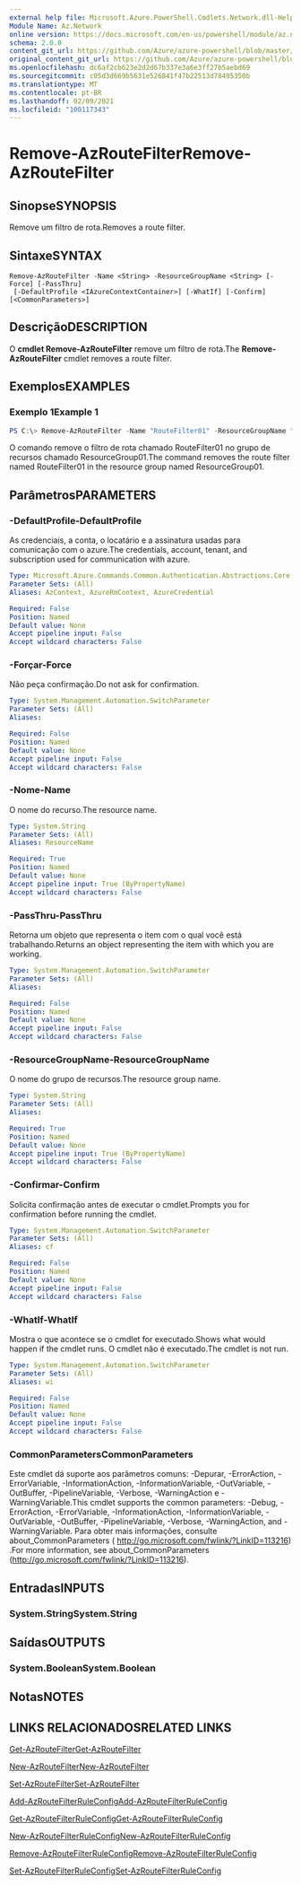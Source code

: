```yaml
---
external help file: Microsoft.Azure.PowerShell.Cmdlets.Network.dll-Help.xml
Module Name: Az.Network
online version: https://docs.microsoft.com/en-us/powershell/module/az.network/remove-azroutefilter
schema: 2.0.0
content_git_url: https://github.com/Azure/azure-powershell/blob/master/src/Network/Network/help/Remove-AzRouteFilter.md
original_content_git_url: https://github.com/Azure/azure-powershell/blob/master/src/Network/Network/help/Remove-AzRouteFilter.md
ms.openlocfilehash: dc6af2cb623e2d2d67b337e3a6e3ff27b5aebd69
ms.sourcegitcommit: c05d3d669b5631e526841f47b22513d78495350b
ms.translationtype: MT
ms.contentlocale: pt-BR
ms.lasthandoff: 02/09/2021
ms.locfileid: "100117343"
---
```

# <span data-ttu-id="3d2b4-101">Remove-AzRouteFilter</span><span class="sxs-lookup"><span data-stu-id="3d2b4-101">Remove-AzRouteFilter</span></span>

## <span data-ttu-id="3d2b4-102">Sinopse</span><span class="sxs-lookup"><span data-stu-id="3d2b4-102">SYNOPSIS</span></span>
<span data-ttu-id="3d2b4-103">Remove um filtro de rota.</span><span class="sxs-lookup"><span data-stu-id="3d2b4-103">Removes a route filter.</span></span>

## <span data-ttu-id="3d2b4-104">Sintaxe</span><span class="sxs-lookup"><span data-stu-id="3d2b4-104">SYNTAX</span></span>

```
Remove-AzRouteFilter -Name <String> -ResourceGroupName <String> [-Force] [-PassThru]
 [-DefaultProfile <IAzureContextContainer>] [-WhatIf] [-Confirm] [<CommonParameters>]
```

## <span data-ttu-id="3d2b4-105">Descrição</span><span class="sxs-lookup"><span data-stu-id="3d2b4-105">DESCRIPTION</span></span>
<span data-ttu-id="3d2b4-106">O **cmdlet Remove-AzRouteFilter** remove um filtro de rota.</span><span class="sxs-lookup"><span data-stu-id="3d2b4-106">The **Remove-AzRouteFilter** cmdlet removes a route filter.</span></span>

## <span data-ttu-id="3d2b4-107">Exemplos</span><span class="sxs-lookup"><span data-stu-id="3d2b4-107">EXAMPLES</span></span>

### <span data-ttu-id="3d2b4-108">Exemplo 1</span><span class="sxs-lookup"><span data-stu-id="3d2b4-108">Example 1</span></span>
```powershell
PS C:\> Remove-AzRouteFilter -Name "RouteFilter01" -ResourceGroupName "ResourceGroup01"
```

<span data-ttu-id="3d2b4-109">O comando remove o filtro de rota chamado RouteFilter01 no grupo de recursos chamado ResourceGroup01.</span><span class="sxs-lookup"><span data-stu-id="3d2b4-109">The command removes the route filter named RouteFilter01 in the resource group named ResourceGroup01.</span></span>

## <span data-ttu-id="3d2b4-110">Parâmetros</span><span class="sxs-lookup"><span data-stu-id="3d2b4-110">PARAMETERS</span></span>

### <span data-ttu-id="3d2b4-111">-DefaultProfile</span><span class="sxs-lookup"><span data-stu-id="3d2b4-111">-DefaultProfile</span></span>
<span data-ttu-id="3d2b4-112">As credenciais, a conta, o locatário e a assinatura usadas para comunicação com o azure.</span><span class="sxs-lookup"><span data-stu-id="3d2b4-112">The credentials, account, tenant, and subscription used for communication with azure.</span></span>

```yaml
Type: Microsoft.Azure.Commands.Common.Authentication.Abstractions.Core.IAzureContextContainer
Parameter Sets: (All)
Aliases: AzContext, AzureRmContext, AzureCredential

Required: False
Position: Named
Default value: None
Accept pipeline input: False
Accept wildcard characters: False
```

### <span data-ttu-id="3d2b4-113">-Forçar</span><span class="sxs-lookup"><span data-stu-id="3d2b4-113">-Force</span></span>
<span data-ttu-id="3d2b4-114">Não peça confirmação.</span><span class="sxs-lookup"><span data-stu-id="3d2b4-114">Do not ask for confirmation.</span></span>

```yaml
Type: System.Management.Automation.SwitchParameter
Parameter Sets: (All)
Aliases:

Required: False
Position: Named
Default value: None
Accept pipeline input: False
Accept wildcard characters: False
```

### <span data-ttu-id="3d2b4-115">-Nome</span><span class="sxs-lookup"><span data-stu-id="3d2b4-115">-Name</span></span>
<span data-ttu-id="3d2b4-116">O nome do recurso.</span><span class="sxs-lookup"><span data-stu-id="3d2b4-116">The resource name.</span></span>

```yaml
Type: System.String
Parameter Sets: (All)
Aliases: ResourceName

Required: True
Position: Named
Default value: None
Accept pipeline input: True (ByPropertyName)
Accept wildcard characters: False
```

### <span data-ttu-id="3d2b4-117">-PassThru</span><span class="sxs-lookup"><span data-stu-id="3d2b4-117">-PassThru</span></span>
<span data-ttu-id="3d2b4-118">Retorna um objeto que representa o item com o qual você está trabalhando.</span><span class="sxs-lookup"><span data-stu-id="3d2b4-118">Returns an object representing the item with which you are working.</span></span>

```yaml
Type: System.Management.Automation.SwitchParameter
Parameter Sets: (All)
Aliases:

Required: False
Position: Named
Default value: None
Accept pipeline input: False
Accept wildcard characters: False
```

### <span data-ttu-id="3d2b4-119">-ResourceGroupName</span><span class="sxs-lookup"><span data-stu-id="3d2b4-119">-ResourceGroupName</span></span>
<span data-ttu-id="3d2b4-120">O nome do grupo de recursos.</span><span class="sxs-lookup"><span data-stu-id="3d2b4-120">The resource group name.</span></span>

```yaml
Type: System.String
Parameter Sets: (All)
Aliases:

Required: True
Position: Named
Default value: None
Accept pipeline input: True (ByPropertyName)
Accept wildcard characters: False
```

### <span data-ttu-id="3d2b4-121">-Confirmar</span><span class="sxs-lookup"><span data-stu-id="3d2b4-121">-Confirm</span></span>
<span data-ttu-id="3d2b4-122">Solicita confirmação antes de executar o cmdlet.</span><span class="sxs-lookup"><span data-stu-id="3d2b4-122">Prompts you for confirmation before running the cmdlet.</span></span>

```yaml
Type: System.Management.Automation.SwitchParameter
Parameter Sets: (All)
Aliases: cf

Required: False
Position: Named
Default value: None
Accept pipeline input: False
Accept wildcard characters: False
```

### <span data-ttu-id="3d2b4-123">-WhatIf</span><span class="sxs-lookup"><span data-stu-id="3d2b4-123">-WhatIf</span></span>
<span data-ttu-id="3d2b4-124">Mostra o que acontece se o cmdlet for executado.</span><span class="sxs-lookup"><span data-stu-id="3d2b4-124">Shows what would happen if the cmdlet runs.</span></span>
<span data-ttu-id="3d2b4-125">O cmdlet não é executado.</span><span class="sxs-lookup"><span data-stu-id="3d2b4-125">The cmdlet is not run.</span></span>

```yaml
Type: System.Management.Automation.SwitchParameter
Parameter Sets: (All)
Aliases: wi

Required: False
Position: Named
Default value: None
Accept pipeline input: False
Accept wildcard characters: False
```

### <span data-ttu-id="3d2b4-126">CommonParameters</span><span class="sxs-lookup"><span data-stu-id="3d2b4-126">CommonParameters</span></span>
<span data-ttu-id="3d2b4-127">Este cmdlet dá suporte aos parâmetros comuns: -Depurar, -ErrorAction, -ErrorVariable, -InformationAction, -InformationVariable, -OutVariable, -OutBuffer, -PipelineVariable, -Verbose, -WarningAction e -WarningVariable.</span><span class="sxs-lookup"><span data-stu-id="3d2b4-127">This cmdlet supports the common parameters: -Debug, -ErrorAction, -ErrorVariable, -InformationAction, -InformationVariable, -OutVariable, -OutBuffer, -PipelineVariable, -Verbose, -WarningAction, and -WarningVariable.</span></span> <span data-ttu-id="3d2b4-128">Para obter mais informações, consulte about_CommonParameters ( http://go.microsoft.com/fwlink/?LinkID=113216) .</span><span class="sxs-lookup"><span data-stu-id="3d2b4-128">For more information, see about_CommonParameters (http://go.microsoft.com/fwlink/?LinkID=113216).</span></span>

## <span data-ttu-id="3d2b4-129">Entradas</span><span class="sxs-lookup"><span data-stu-id="3d2b4-129">INPUTS</span></span>

### <span data-ttu-id="3d2b4-130">System.String</span><span class="sxs-lookup"><span data-stu-id="3d2b4-130">System.String</span></span>

## <span data-ttu-id="3d2b4-131">Saídas</span><span class="sxs-lookup"><span data-stu-id="3d2b4-131">OUTPUTS</span></span>

### <span data-ttu-id="3d2b4-132">System.Boolean</span><span class="sxs-lookup"><span data-stu-id="3d2b4-132">System.Boolean</span></span>

## <span data-ttu-id="3d2b4-133">Notas</span><span class="sxs-lookup"><span data-stu-id="3d2b4-133">NOTES</span></span>

## <span data-ttu-id="3d2b4-134">LINKS RELACIONADOS</span><span class="sxs-lookup"><span data-stu-id="3d2b4-134">RELATED LINKS</span></span>

[<span data-ttu-id="3d2b4-135">Get-AzRouteFilter</span><span class="sxs-lookup"><span data-stu-id="3d2b4-135">Get-AzRouteFilter</span></span>](./Get-AzRouteFilter.md)

[<span data-ttu-id="3d2b4-136">New-AzRouteFilter</span><span class="sxs-lookup"><span data-stu-id="3d2b4-136">New-AzRouteFilter</span></span>](./New-AzRouteFilter.md)

[<span data-ttu-id="3d2b4-137">Set-AzRouteFilter</span><span class="sxs-lookup"><span data-stu-id="3d2b4-137">Set-AzRouteFilter</span></span>](./Set-AzRouteFilter.md)

[<span data-ttu-id="3d2b4-138">Add-AzRouteFilterRuleConfig</span><span class="sxs-lookup"><span data-stu-id="3d2b4-138">Add-AzRouteFilterRuleConfig</span></span>](./Add-AzRouteFilterRuleConfig.md)

[<span data-ttu-id="3d2b4-139">Get-AzRouteFilterRuleConfig</span><span class="sxs-lookup"><span data-stu-id="3d2b4-139">Get-AzRouteFilterRuleConfig</span></span>](./Get-AzRouteFilterRuleConfig.md)

[<span data-ttu-id="3d2b4-140">New-AzRouteFilterRuleConfig</span><span class="sxs-lookup"><span data-stu-id="3d2b4-140">New-AzRouteFilterRuleConfig</span></span>](./New-AzRouteFilterRuleConfig.md)

[<span data-ttu-id="3d2b4-141">Remove-AzRouteFilterRuleConfig</span><span class="sxs-lookup"><span data-stu-id="3d2b4-141">Remove-AzRouteFilterRuleConfig</span></span>](./Remove-AzRouteFilterRuleConfig.md)

[<span data-ttu-id="3d2b4-142">Set-AzRouteFilterRuleConfig</span><span class="sxs-lookup"><span data-stu-id="3d2b4-142">Set-AzRouteFilterRuleConfig</span></span>](./Set-AzRouteFilterRuleConfig.md)
